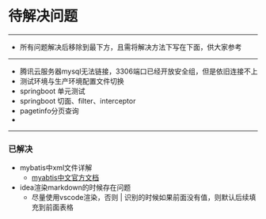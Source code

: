 # 待解决问题
***
-   所有问题解决后移除到最下方，且需将解决方法下写在下面，供大家参考
***
- 腾讯云服务器mysql无法链接，3306端口已经开放安全组，但是依旧连接不上
- 测试环境与生产环境配置文件切换
- springboot 单元测试
- springboot 切面、filter、interceptor
- pagetinfo分页查询
- 
  
*** 
### 已解决
- mybatis中xml文件详解 
  - [myabtis中文官方文档](https://mybatis.org/mybatis-3/zh/index.html)
- idea渲染markdown的时候存在问题
  - 尽量使用vscode渲染，否则 | 识别的时候如果前面没有值，则默认后续填充到前面表格
